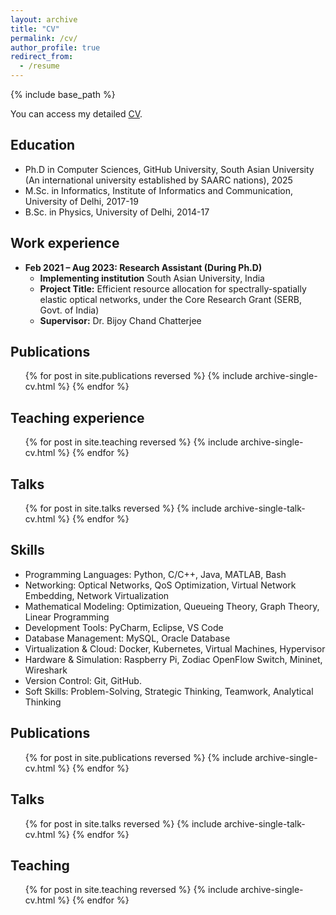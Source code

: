 ```yaml
---
layout: archive
title: "CV"
permalink: /cv/
author_profile: true
redirect_from:
  - /resume
---
```


{% include base_path %}

You can access my detailed [CV](/files/Vinay_CV_15-03-2025.pdf).

Education
------
* Ph.D in Computer Sciences, GitHub University, South Asian University (An international university established by SAARC nations), 2025
* M.Sc. in Informatics, Institute of Informatics and Communication, University of Delhi, 2017-19
* B.Sc. in Physics, University of Delhi, 2014-17

Work experience
------
* **Feb 2021 – Aug 2023: Research Assistant (During Ph.D)**  
  * **Implementing institution** South Asian University, India  
  * **Project Title:** Efficient resource allocation for spectrally-spatially elastic optical networks, under the Core Research Grant (SERB, Govt. of India)  
  * **Supervisor:** Dr. Bijoy Chand Chatterjee

Publications
------
  <ul>{% for post in site.publications reversed %}
    {% include archive-single-cv.html %}
  {% endfor %}</ul>
  
Teaching experience
------
  <ul>{% for post in site.teaching reversed %}
    {% include archive-single-cv.html %}
  {% endfor %}</ul>

Talks
------
  <ul>{% for post in site.talks reversed %}
    {% include archive-single-talk-cv.html  %}
  {% endfor %}</ul>
  
  
Skills
------
* Programming Languages: Python, C/C++, Java, MATLAB, Bash
* Networking: Optical Networks, QoS Optimization, Virtual Network Embedding, Network Virtualization
* Mathematical Modeling: Optimization, Queueing Theory, Graph Theory, Linear Programming
* Development Tools: PyCharm, Eclipse, VS Code
* Database Management: MySQL, Oracle Database
* Virtualization & Cloud: Docker, Kubernetes, Virtual Machines, Hypervisor
* Hardware & Simulation: Raspberry Pi, Zodiac OpenFlow Switch, Mininet, Wireshark
* Version Control: Git, GitHub.
* Soft Skills: Problem-Solving, Strategic Thinking, Teamwork, Analytical Thinking

Publications
------
  <ul>{% for post in site.publications reversed %}
    {% include archive-single-cv.html %}
  {% endfor %}</ul>
  
Talks
------
  <ul>{% for post in site.talks reversed %}
    {% include archive-single-talk-cv.html  %}
  {% endfor %}</ul>
  
Teaching
------
  <ul>{% for post in site.teaching reversed %}
    {% include archive-single-cv.html %}
  {% endfor %}</ul>
  

